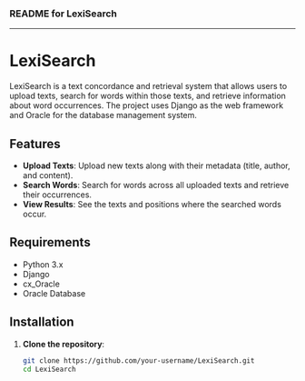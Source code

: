 ### README for LexiSearch

---

# LexiSearch

LexiSearch is a text concordance and retrieval system that allows users to upload texts, search for words within those texts, and retrieve information about word occurrences. The project uses Django as the web framework and Oracle for the database management system.

## Features

- **Upload Texts**: Upload new texts along with their metadata (title, author, and content).
- **Search Words**: Search for words across all uploaded texts and retrieve their occurrences.
- **View Results**: See the texts and positions where the searched words occur.

## Requirements

- Python 3.x
- Django
- cx_Oracle
- Oracle Database

## Installation

1. **Clone the repository**:
   ```bash
   git clone https://github.com/your-username/LexiSearch.git
   cd LexiSearch
